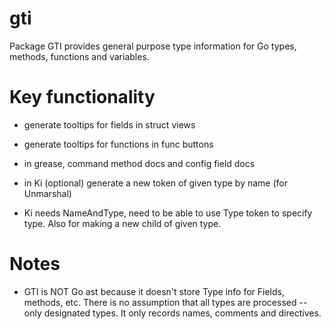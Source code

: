 # gti

Package GTI provides general purpose type information for Go types, methods, functions and variables.

# Key functionality

* generate tooltips for fields in struct views

* generate tooltips for functions in func buttons

* in grease, command method docs and config field docs

* in Ki (optional) generate a new token of given type by name (for Unmarshal)

* Ki needs NameAndType, need to be able to use Type token to specify type.  Also for making a new child of given type.

# Notes

* GTI is NOT Go ast because it doesn't store Type info for Fields, methods, etc.  There is no assumption that all types are processed -- only designated types.  It only records names, comments and directives.


